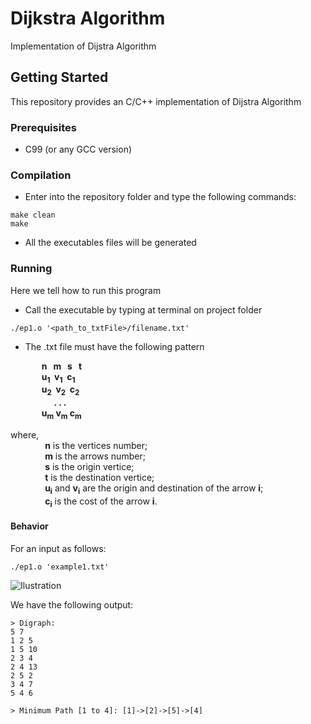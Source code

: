 # Dijkstra Algorithm
Implementation of Dijstra Algorithm

## Getting Started
This repository provides an C/C++ implementation of Dijstra Algorithm

### Prerequisites
  - C99 (or any GCC version)

### Compilation
- Enter into the repository folder and type the following commands:

```shell
make clean
make
```

- All the executables files will be generated

### Running
Here we tell how to run this program

- Call the executable by typing at terminal on project folder

```shell
./ep1.o '<path_to_txtFile>/filename.txt'
```

- The .txt file must have the following pattern

**&nbsp;&nbsp;&nbsp;&nbsp;&nbsp;&nbsp;&nbsp;&nbsp;&nbsp;&nbsp;&nbsp;&nbsp;&nbsp;&nbsp; n &nbsp;&nbsp;m &nbsp;&nbsp;s &nbsp;&nbsp;t  
&nbsp;&nbsp;&nbsp;&nbsp;&nbsp;&nbsp;&nbsp;&nbsp;&nbsp;&nbsp;&nbsp;&nbsp;&nbsp;&nbsp; u<sub>1</sub> &nbsp;v<sub>1</sub> &nbsp;c<sub>1</sub>  
&nbsp;&nbsp;&nbsp;&nbsp;&nbsp;&nbsp;&nbsp;&nbsp;&nbsp;&nbsp;&nbsp;&nbsp;&nbsp;&nbsp; u<sub>2</sub> &nbsp;v<sub>2</sub> &nbsp;c<sub>2</sub>  
&nbsp;&nbsp;&nbsp;&nbsp;&nbsp;&nbsp;&nbsp;&nbsp;&nbsp;&nbsp;&nbsp;&nbsp;&nbsp;&nbsp;&nbsp;&nbsp;&nbsp;&nbsp;&nbsp;&nbsp; . . .   
&nbsp;&nbsp;&nbsp;&nbsp;&nbsp;&nbsp;&nbsp;&nbsp;&nbsp;&nbsp;&nbsp;&nbsp;&nbsp;&nbsp; u<sub>m</sub> v<sub>m</sub> c<sub>m</sub>**

where,  
&nbsp;&nbsp;&nbsp;&nbsp;&nbsp;&nbsp;&nbsp;&nbsp;&nbsp;&nbsp;&nbsp;&nbsp;&nbsp; **n** is the vertices number;  
&nbsp;&nbsp;&nbsp;&nbsp;&nbsp;&nbsp;&nbsp;&nbsp;&nbsp;&nbsp;&nbsp;&nbsp;&nbsp; **m** is the arrows number;  
&nbsp;&nbsp;&nbsp;&nbsp;&nbsp;&nbsp;&nbsp;&nbsp;&nbsp;&nbsp;&nbsp;&nbsp;&nbsp; **s** is the origin vertice;  
&nbsp;&nbsp;&nbsp;&nbsp;&nbsp;&nbsp;&nbsp;&nbsp;&nbsp;&nbsp;&nbsp;&nbsp;&nbsp; **t** is the destination vertice;  
&nbsp;&nbsp;&nbsp;&nbsp;&nbsp;&nbsp;&nbsp;&nbsp;&nbsp;&nbsp;&nbsp;&nbsp;&nbsp; **u<sub>i</sub>** and **v<sub>i</sub>** are the origin and destination of the arrow **i**;  
&nbsp;&nbsp;&nbsp;&nbsp;&nbsp;&nbsp;&nbsp;&nbsp;&nbsp;&nbsp;&nbsp;&nbsp;&nbsp; **c<sub>i</sub>** is the cost of the arrow **i**.


#### Behavior
For an input as follows:

```shell
./ep1.o 'example1.txt'
```
![Ilustration](https://user-images.githubusercontent.com/19287934/55241837-c177ec00-521a-11e9-8dcb-d02834f915e7.png)

We have the following output:

```
> Digraph:
5 7
1 2 5
1 5 10
2 3 4
2 4 13
2 5 2
3 4 7
5 4 6

> Minimum Path [1 to 4]: [1]->[2]->[5]->[4]
```
